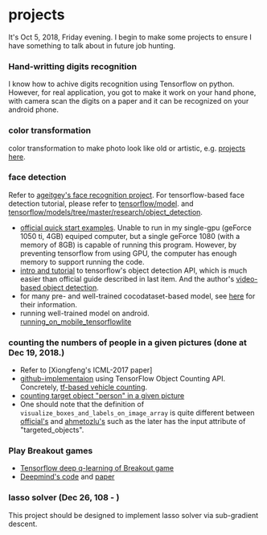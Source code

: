# projects
It's Oct 5, 2018, Friday evening. I begin to make some projects to ensure I have something to talk about in future job hunting.
### Hand-writting digits recognition
I know how to achive digits recognition using Tensorflow on python. However, for real application, you got to make it work on your hand phone, with camera scan the digits on a paper and it can be recognized on your android phone.
### color transformation
color transformation to make photo look like old or artistic, e.g. [projects here](https://github.com/PacktPublishing/OpenCV-Computer-Vision-Projects-with-Python).
### face detection
Refer to [ageitgey's face recognition project](https://github.com/ageitgey/face_recognition). For tensorflow-based face detection tutorial, please refer to [tensorflow/model](https://github.com/tensorflow/models/blob/master/research/object_detection/g3doc/running_pets.md). and [tensorflow/models/tree/master/research/object_detection](https://github.com/tensorflow/models/tree/master/research/object_detection).
+ [official quick start examples](https://github.com/tensorflow/models/blob/master/research/object_detection/object_detection_tutorial.ipynb). Unable to run in my single-gpu (geForce 1050 ti, 4GB) equiped computer, but a single geForce 1080 (with a memory of 8GB) is capable of running this program. However, by preventing tensorflow from using GPU, the computer has enough memory to support running the code.
+ [intro and tutorial](https://www.kdnuggets.com/2018/03/google-tensorflow-object-detection-api-the-easiest-way-implement-image-recognition.html) to tensorflow's object detection API, which is much easier than official guide described in last item. And the author's [video-based object detection](https://github.com/priya-dwivedi/Deep-Learning/blob/master/Object_Detection_Tensorflow_API.ipynb).
+ for many pre- and well-trained cocodataset-based model, see [here](https://github.com/tensorflow/models/blob/477ed41e7e4e8a8443bc633846eb01e2182dc68a/object_detection/g3doc/detection_model_zoo.md) for their information.
+ running well-trained model on android. [running_on_mobile_tensorflowlite](https://github.com/tensorflow/models/blob/master/research/object_detection/g3doc/running_on_mobile_tensorflowlite.md)
### counting the numbers of people in a given pictures (done at Dec 19, 2018.)
+ Refer to [Xiongfeng's ICML-2017 paper]
+ [github-implementaion](https://github.com/ahmetozlu/tensorflow_object_counting_api) using TensorFlow Object Counting API. Concretely, [tf-based vehicle counting](https://github.com/ahmetozlu/vehicle_counting_tensorflow).
+ [counting target object "person" in a given picture](https://github.com/ahmetozlu/tensorflow_object_counting_api/blob/master/real_time_counting_targeted_object.py)
+ One should note that the definition of `visualize_boxes_and_labels_on_image_array` is quite different between [official's](https://github.com/tensorflow/models/blob/master/research/object_detection/utils/visualization_utils.py) and [ahmetozlu's](https://github.com/ahmetozlu/tensorflow_object_counting_api/blob/master/utils/visualization_utils.py) such as the later has the input attribute of "targeted_objects".
### Play Breakout games
+ [Tensorflow deep q-learning of Breakout game](https://github.com/devsisters/DQN-tensorflow)
+ [Deepmind's code]() and [paper](https://www.nature.com/articles/nature14236)
### lasso solver (Dec 26, 108 - )
This project should be designed to implement lasso solver via sub-gradient descent.

